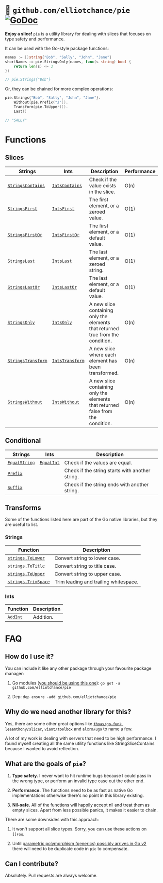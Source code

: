 # 🥧 `github.com/elliotchance/pie` [![GoDoc](https://godoc.org/github.com/elliotchance/pie?status.svg)](https://godoc.org/github.com/elliotchance/pie)

**Enjoy a slice!** `pie` is a utility library for dealing with slices that
focuses on type safety and performance.

It can be used with the Go-style package functions:

```go
names := []string{"Bob", "Sally", "John", "Jane"}
shortNames := pie.StringsOnly(names, func(s string) bool {
	return len(s) <= 3
})

// pie.Strings{"Bob"}
```

Or, they can be chained for more complex operations:

```go
pie.Strings{"Bob", "Sally", "John", "Jane"}.
	Without(pie.Prefix("J")).
	Transform(pie.ToUpper()).
	Last()

// "SALLY"
```

# Functions

## Slices

| Strings | Ints | Description | Performance |
| ------- | ---- | ----------- | ----------- |
| [`StringsContains`](https://godoc.org/github.com/elliotchance/pie#StringsContains) | [`IntsContains`](https://godoc.org/github.com/elliotchance/pie#IntsContains) | Check if the value exists in the slice. | O(n) |
| [`StringsFirst`](https://godoc.org/github.com/elliotchance/pie#StringsFirst) | [`IntsFirst`](https://godoc.org/github.com/elliotchance/pie#IntsFirst) | The first element, or a zeroed value. | O(1) |
| [`StringsFirstOr`](https://godoc.org/github.com/elliotchance/pie#StringsFirstOr) | [`IntsFirstOr`](https://godoc.org/github.com/elliotchance/pie#IntsFirstOr) | The first element, or a default value. | O(1) |
| [`StringsLast`](https://godoc.org/github.com/elliotchance/pie#StringsLast) | [`IntsLast`](https://godoc.org/github.com/elliotchance/pie#IntsLast) | The last element, or a zeroed string. | O(1) |
| [`StringsLastOr`](https://godoc.org/github.com/elliotchance/pie#StringsLastOr) | [`IntsLastOr`](https://godoc.org/github.com/elliotchance/pie#IntsLastOr) | The last element, or a default value. | O(1) |
| [`StringsOnly`](https://godoc.org/github.com/elliotchance/pie#StringsOnly) | [`IntsOnly`](https://godoc.org/github.com/elliotchance/pie#IntsOnly) | A new slice containing only the elements that returned true from the condition. | O(n) |
| [`StringsTransform`](https://godoc.org/github.com/elliotchance/pie#StringsTransform) | [`IntsTransform`](https://godoc.org/github.com/elliotchance/pie#IntsTransform) | A new slice where each element has been transformed. | O(n) |
| [`StringsWithout`](https://godoc.org/github.com/elliotchance/pie#StringsWithout) | [`IntsWithout`](https://godoc.org/github.com/elliotchance/pie#IntsWithout) | A new slice containing only the elements that returned false from the condition. | O(n) |

## Conditional

| Strings | Ints | Description |
| ------- | ---- | ----------- |
| [`EqualString`](https://godoc.org/github.com/elliotchance/pie#EqualString) | [`EqualInt`](https://godoc.org/github.com/elliotchance/pie#EqualInt) | Check if the values are equal. |
| [`Prefix`](https://godoc.org/github.com/elliotchance/pie#Prefix) |  | Check if the string starts with another string. |
| [`Suffix`](https://godoc.org/github.com/elliotchance/pie#Suffix) |  | Check if the string ends with another string. |

## Transforms

Some of the functions listed here are part of the Go native libraries, but they
are useful to list.

### Strings

| Function | Description |
| -------- | ----------- |
| [`strings.ToLower`](https://golang.org/pkg/strings/#ToLower) | Convert string to lower case. |
| [`strings.ToTitle`](https://golang.org/pkg/strings/#ToTitle) | Convert string to title case. |
| [`strings.ToUpper`](https://golang.org/pkg/strings/#ToUpper) | Convert string to upper case. |
| [`strings.TrimSpace`](https://golang.org/pkg/strings/#TrimSpace) | Trim leading and trailing whitespace. |

### Ints

| Function | Description |
| -------- | ----------- |
| [`AddInt`](https://godoc.org/github.com/elliotchance/pie#AddInt) | Addition. |

# FAQ

## How do I use it?

You can include it like any other package through your favourite package
manager:

1. Go modules ([you should be using this one](http://elliot.land/post/migrating-projects-from-dep-to-go-modules)):
`go get -u github.com/elliotchance/pie`

2. Dep: `dep ensure -add github.com/elliotchance/pie`

## Why do we need another library for this?

Yes, there are some other great options like
[`thoas/go-funk`](https://github.com/thoas/go-funk),
[`leaanthony/slicer`](https://github.com/leaanthony/slicer),
[`viant/toolbox`](https://github.com/viant/toolbox) and
[`alxrm/ugo`](https://github.com/alxrm/ugo) to name a few.

A lot of my work is dealing with servers that need to be high performance. I
found myself creating all the same utility functions like StringSliceContains
because I wanted to avoid reflection.

## What are the goals of `pie`?

1. **Type safety.** I never want to hit runtime bugs because I could pass in the
wrong type, or perform an invalid type case out the other end.

2. **Performance.** The functions need to be as fast as native Go
implementations otherwise there's no point in this library existing.

3. **Nil-safe.** All of the functions will happily accept nil and treat them as
empty slices. Apart from less possible panics, it makes it easier to chain.

There are some downsides with this approach:

1. It won't support all slice types. Sorry, you can use these actions on
`[]Foo`.

2. Until
[parametric polymorphism (generics) possibly arrives in Go v2](https://go.googlesource.com/proposal/+/master/design/go2draft-generics-overview.md)
there will need to be duplicate code in `pie` to compensate.

## Can I contribute?

Absolutely. Pull requests are always welcome.
